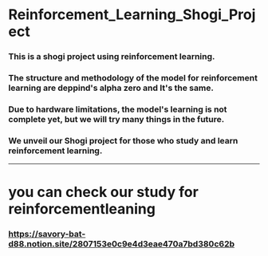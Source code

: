 # Reinforcement_Learning_Shogi_Project

### This is a shogi project using reinforcement learning.
### The structure and methodology of the model for reinforcement learning are deppind's alpha zero and It's the same.
### Due to hardware limitations, the model's learning is not complete yet, but we will try many things in the future.
### We unveil our Shogi project for those who study and learn reinforcement learning.

----------------------------------


# you can check our study for reinforcementleaning
### https://savory-bat-d88.notion.site/2807153e0c9e4d3eae470a7bd380c62b
